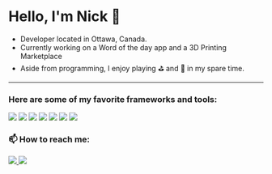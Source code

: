 <h1>
  Hello, I'm Nick 👋
</h1>

- Developer located in Ottawa, Canada.
- Currently working on a Word of the day app and a 3D Printing Marketplace
- Aside from programming, I enjoy playing ⛳ and 🏒 in my spare time.

<hr>
<h3>
  Here are some of my favorite frameworks and tools: <br>
</h3>
  <p>
  <img src="https://img.shields.io/badge/.NET-512BD4?style=for-the-badge&logo=dotnet&logoColor=white" />
  <img src="https://img.shields.io/badge/Angular-DD0031?style=for-the-badge&logo=angular&logoColor=white"/>
  <img src="https://img.shields.io/badge/Flask-000000?style=for-the-badge&logo=flask&logoColor=white"/>
  <img src="https://img.shields.io/badge/Docker-2CA5E0?style=for-the-badge&logo=docker&logoColor=white"/>
  <img src="https://img.shields.io/badge/windows-%230078D6.svg?&style=for-the-badge&logo=windows&logoColor=white" />
  <img src="https://img.shields.io/badge/mac%20os-000000?style=for-the-badge&logo=apple&logoColor=white" />
  <img src="https://img.shields.io/badge/Linux-FCC624?style=for-the-badge&logo=linux&logoColor=black" />
</p>


<h3>
📫 How to reach me:

</h3>
<a href="mailto:nick.leguerrier@outlook.com">
  <img src="https://img.shields.io/badge/Email-0078D4?style=for-the-badge&logo=microsoft-outlook&logoColor=white"/> 
</a>
<a href="https://www.linkedin.com/in/nick-leguerrier/">
    <img src="https://img.shields.io/badge/LinkedIn-0077B5?style=for-the-badge&logo=linkedin&logoColor=white"/>
</a>


